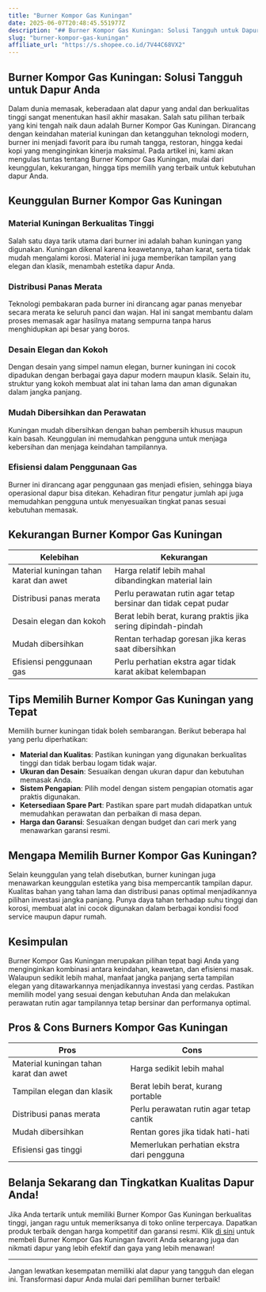 ```yaml
---
title: "Burner Kompor Gas Kuningan"
date: 2025-06-07T20:48:45.551977Z
description: "## Burner Kompor Gas Kuningan: Solusi Tangguh untuk Dapur Anda..."
slug: "burner-kompor-gas-kuningan"
affiliate_url: "https://s.shopee.co.id/7V44C68VX2"
---
```

## Burner Kompor Gas Kuningan: Solusi Tangguh untuk Dapur Anda

Dalam dunia memasak, keberadaan alat dapur yang andal dan berkualitas tinggi sangat menentukan hasil akhir masakan. Salah satu pilihan terbaik yang kini tengah naik daun adalah Burner Kompor Gas Kuningan. Dirancang dengan keindahan material kuningan dan ketangguhan teknologi modern, burner ini menjadi favorit para ibu rumah tangga, restoran, hingga kedai kopi yang menginginkan kinerja maksimal. Pada artikel ini, kami akan mengulas tuntas tentang Burner Kompor Gas Kuningan, mulai dari keunggulan, kekurangan, hingga tips memilih yang terbaik untuk kebutuhan dapur Anda.

## Keunggulan Burner Kompor Gas Kuningan

### Material Kuningan Berkualitas Tinggi

Salah satu daya tarik utama dari burner ini adalah bahan kuningan yang digunakan. Kuningan dikenal karena keawetannya, tahan karat, serta tidak mudah mengalami korosi. Material ini juga memberikan tampilan yang elegan dan klasik, menambah estetika dapur Anda.

### Distribusi Panas Merata

Teknologi pembakaran pada burner ini dirancang agar panas menyebar secara merata ke seluruh panci dan wajan. Hal ini sangat membantu dalam proses memasak agar hasilnya matang sempurna tanpa harus menghidupkan api besar yang boros.

### Desain Elegan dan Kokoh

Dengan desain yang simpel namun elegan, burner kuningan ini cocok dipadukan dengan berbagai gaya dapur modern maupun klasik. Selain itu, struktur yang kokoh membuat alat ini tahan lama dan aman digunakan dalam jangka panjang.

### Mudah Dibersihkan dan Perawatan

Kuningan mudah dibersihkan dengan bahan pembersih khusus maupun kain basah. Keunggulan ini memudahkan pengguna untuk menjaga kebersihan dan menjaga keindahan tampilannya.

### Efisiensi dalam Penggunaan Gas

Burner ini dirancang agar penggunaan gas menjadi efisien, sehingga biaya operasional dapur bisa ditekan. Kehadiran fitur pengatur jumlah api juga memudahkan pengguna untuk menyesuaikan tingkat panas sesuai kebutuhan memasak.

## Kekurangan Burner Kompor Gas Kuningan

| Kelebihan | Kekurangan |
|------------|--------------|
| Material kuningan tahan karat dan awet | Harga relatif lebih mahal dibandingkan material lain |
| Distribusi panas merata | Perlu perawatan rutin agar tetap bersinar dan tidak cepat pudar |
| Desain elegan dan kokoh | Berat lebih berat, kurang praktis jika sering dipindah-pindah |
| Mudah dibersihkan | Rentan terhadap goresan jika keras saat dibersihkan |
| Efisiensi penggunaan gas | Perlu perhatian ekstra agar tidak karat akibat kelembapan |

## Tips Memilih Burner Kompor Gas Kuningan yang Tepat

Memilih burner kuningan tidak boleh sembarangan. Berikut beberapa hal yang perlu diperhatikan:

- **Material dan Kualitas**: Pastikan kuningan yang digunakan berkualitas tinggi dan tidak berbau logam tidak wajar.
- **Ukuran dan Desain**: Sesuaikan dengan ukuran dapur dan kebutuhan memasak Anda.
- **Sistem Pengapian**: Pilih model dengan sistem pengapian otomatis agar praktis digunakan.
- **Ketersediaan Spare Part**: Pastikan spare part mudah didapatkan untuk memudahkan perawatan dan perbaikan di masa depan.
- **Harga dan Garansi**: Sesuaikan dengan budget dan cari merk yang menawarkan garansi resmi.

## Mengapa Memilih Burner Kompor Gas Kuningan?

Selain keunggulan yang telah disebutkan, burner kuningan juga menawarkan keunggulan estetika yang bisa mempercantik tampilan dapur. Kualitas bahan yang tahan lama dan distribusi panas optimal menjadikannya pilihan investasi jangka panjang. Punya daya tahan terhadap suhu tinggi dan korosi, membuat alat ini cocok digunakan dalam berbagai kondisi food service maupun dapur rumah.

## Kesimpulan

Burner Kompor Gas Kuningan merupakan pilihan tepat bagi Anda yang menginginkan kombinasi antara keindahan, keawetan, dan efisiensi masak. Walaupun sedikit lebih mahal, manfaat jangka panjang serta tampilan elegan yang ditawarkannya menjadikannya investasi yang cerdas. Pastikan memilih model yang sesuai dengan kebutuhan Anda dan melakukan perawatan rutin agar tampilannya tetap bersinar dan performanya optimal.

## Pros & Cons Burners Kompor Gas Kuningan

| Pros | Cons |
|-------|--------|
| Material kuningan tahan karat dan awet | Harga sedikit lebih mahal |
| Tampilan elegan dan klasik | Berat lebih berat, kurang portable |
| Distribusi panas merata | Perlu perawatan rutin agar tetap cantik |
| Mudah dibersihkan | Rentan gores jika tidak hati-hati |
| Efisiensi gas tinggi | Memerlukan perhatian ekstra dari pengguna |

## Belanja Sekarang dan Tingkatkan Kualitas Dapur Anda!

Jika Anda tertarik untuk memiliki Burner Kompor Gas Kuningan berkualitas tinggi, jangan ragu untuk memeriksanya di toko online terpercaya. Dapatkan produk terbaik dengan harga kompetitif dan garansi resmi. Klik [di sini](https://s.shopee.co.id/7V44C68VX2) untuk membeli Burner Kompor Gas Kuningan favorit Anda sekarang juga dan nikmati dapur yang lebih efektif dan gaya yang lebih menawan!

---

Jangan lewatkan kesempatan memiliki alat dapur yang tangguh dan elegan ini. Transformasi dapur Anda mulai dari pemilihan burner terbaik!